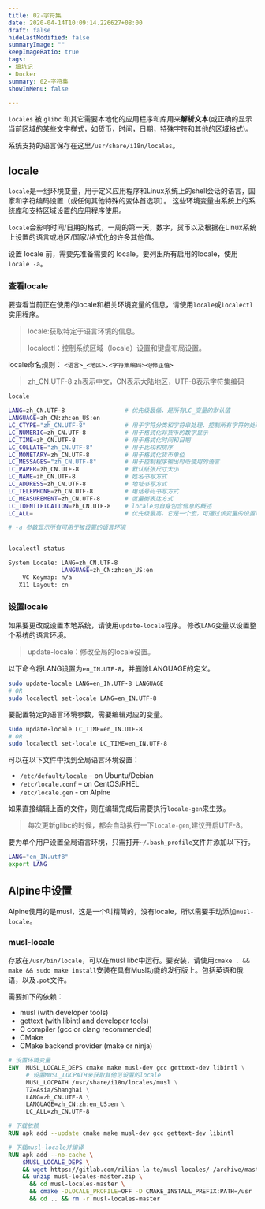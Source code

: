 ```yaml
---
title: 02-字符集
date: 2020-04-14T10:09:14.226627+08:00
draft: false
hideLastModified: false
summaryImage: ""
keepImageRatio: true
tags:
- 填坑记
- Docker
summary: 02-字符集
showInMenu: false

---
```


`locales` 被 `glibc` 和其它需要本地化的应用程序和库用来**解析文本**(或正确的显示当前区域的某些文字样式，如货币，时间，日期，特殊字符和其他的区域格式)。

系统支持的语言保存在这里`/usr/share/i18n/locales`。

## locale

`locale`是一组环境变量，用于定义应用程序和Linux系统上的shell会话的语言，国家和字符编码设置（或任何其他特殊的变体首选项）。 这些环境变量由系统上的系统库和支持区域设置的应用程序使用。

`locale`会影响时间/日期的格式，一周的第一天，数字，货币以及根据在Linux系统上设置的语言或地区/国家/格式化的许多其他值。

设置 locale 前，需要先准备需要的 locale。要列出所有启用的locale，使用`locale -a`。

### 查看locale

要查看当前正在使用的locale和相关环境变量的信息，请使用`locale`或`localectl`实用程序。

> locale:获取特定于语言环境的信息。
>
> localectl：控制系统区域（locale）设置和键盘布局设置。

locale命名规则： `<语言>_<地区>.<字符集编码><@修正值>`

> zh_CN.UTF-8:zh表示中文，CN表示大陆地区，UTF-8表示字符集编码

```bash
locale

LANG=zh_CN.UTF-8                 # 优先级最低，是所有LC_变量的默认值
LANGUAGE=zh_CN:zh:en_US:en
LC_CTYPE="zh_CN.UTF-8"           # 用于字符分类和字符串处理，控制所有字符的处理方式
LC_NUMERIC=zh_CN.UTF-8           # 用于格式化非货币的数字显示
LC_TIME=zh_CN.UTF-8              # 用于格式化时间和日期
LC_COLLATE="zh_CN.UTF-8"         # 用于比较和排序
LC_MONETARY=zh_CN.UTF-8          # 用于格式化货币单位
LC_MESSAGES="zh_CN.UTF-8"        # 用于控制程序输出时所使用的语言
LC_PAPER=zh_CN.UTF-8             # 默认纸张尺寸大小
LC_NAME=zh_CN.UTF-8              # 姓名书写方式
LC_ADDRESS=zh_CN.UTF-8           # 地址书写方式
LC_TELEPHONE=zh_CN.UTF-8         # 电话号码书写方式
LC_MEASUREMENT=zh_CN.UTF-8       # 度量衡表达方式
LC_IDENTIFICATION=zh_CN.UTF-8    # locale对自身包含信息的概述
LC_ALL=                          # 优先级最高，它是一个宏，可通过该变量的设置覆盖所有的LC_*变量

# -a 参数显示所有可用于被设置的语言环境


localectl status

System Locale: LANG=zh_CN.UTF-8
               LANGUAGE=zh_CN:zh:en_US:en
    VC Keymap: n/a
   X11 Layout: cn
```

### 设置locale

如果要更改或设置本地系统，请使用`update-locale`程序。 修改`LANG`变量以设置整个系统的语言环境。

> update-locale：修改全局的locale设置。

以下命令将LANG设置为`en_IN.UTF-8`，并删除LANGUAGE的定义。

```bash
sudo update-locale LANG=en_IN.UTF-8 LANGUAGE
# OR
sudo localectl set-locale LANG=en_IN.UTF-8
```

要配置特定的语言环境参数，需要编辑对应的变量。

```bash
sudo update-locale LC_TIME=en_IN.UTF-8
# OR
sudo localectl set-locale LC_TIME=en_IN.UTF-8
```

可以在以下文件中找到全局语言环境设置：

- `/etc/default/locale` – on Ubuntu/Debian
- `/etc/locale.conf` – on CentOS/RHEL
- `/etc/locale.gen` - on Alpine

如果直接编辑上面的文件，则在编辑完成后需要执行`locale-gen`来生效。

> 每次更新glibc的时候，都会自动执行一下`locale-gen`,建议开启UTF-8。

要为单个用户设置全局语言环境，只需打开`~/.bash_profile`文件并添加以下行。

```bash
LANG="en_IN.utf8"
export LANG
```

## Alpine中设置

Alpine使用的是musl，这是一个叫精简的，没有locale，所以需要手动添加`musl-locale`。

### musl-locale

存放在`/usr/bin/locale`，可以在musl libc中运行。要安装，请使用`cmake . && make && sudo make install`安装在具有Musl功能的发行版上。包括英语和俄语，以及`.pot`文件。

需要如下的依赖：

- musl (with developer tools)
- gettext (with libintl and developer tools)
- С compiler (gcc or clang recommended)
- CMake
- CMake backend provider (make or ninja)

```dockerfile
# 设置环境变量
ENV  MUSL_LOCALE_DEPS cmake make musl-dev gcc gettext-dev libintl \
     # 设置MUSL_LOCPATH来获取其他可设置的locale
     MUSL_LOCPATH /usr/share/i18n/locales/musl \
     TZ=Asia/Shanghai \
     LANG=zh_CN.UTF-8 \
     LANGUAGE=zh_CN:zh:en_US:en \
     LC_ALL=zh_CN.UTF-8

# 下载依赖
RUN apk add --update cmake make musl-dev gcc gettext-dev libintl

# 下载musl-locale并编译
RUN apk add --no-cache \
    $MUSL_LOCALE_DEPS \
    && wget https://gitlab.com/rilian-la-te/musl-locales/-/archive/master/musl-locales-master.zip \
    && unzip musl-locales-master.zip \
      && cd musl-locales-master \
      && cmake -DLOCALE_PROFILE=OFF -D CMAKE_INSTALL_PREFIX:PATH=/usr . && make && make install \
      && cd .. && rm -r musl-locales-master
```
